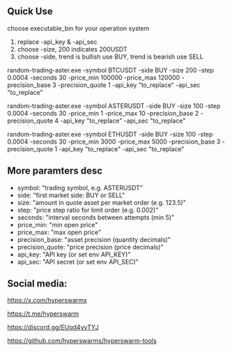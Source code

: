 ## Quick Use
choose executable_bin for your operation system

1. replace -api_key & -api_sec
2. choose -size, 200 indicates 200USDT
3. choose -side, trend is bullish use BUY, trend is bearish use SELL

random-trading-aster.exe -symbol BTCUSDT -side BUY -size 200 -step 0.0004 -seconds 30 -price_min 100000 -price_max 120000 -precision_base 3 -precision_quote 1 -api_key "to_replace" -api_sec "to_replace"

random-trading-aster.exe -symbol ASTERUSDT -side BUY -size 100 -step 0.0004 -seconds 30 -price_min 1 -price_max 10 -precision_base 2 -precision_quote 4 -api_key "to_replace" -api_sec "to_replace"

random-trading-aster.exe -symbol ETHUSDT -side BUY -size 100 -step 0.0004 -seconds 30 -price_min 3000 -price_max 5000 -precision_base 3 -precision_quote 1 -api_key "to_replace" -api_sec "to_replace"

## More paramters desc
- symbol:  "trading symbol, e.g. ASTERUSDT"
- side:    "first market side: BUY or SELL"
- size:    "amount in quote asset per market order (e.g. 123.5)"
- step:    "price step ratio for limit order (e.g. 0.002)"
- seconds: "interval seconds between attempts (min 5)"
- price_min:  "min open price"
- price_max:  "max open price"
- precision_base:  "asset precision (quantity decimals)"
- precision_quote: "price precision (price decimals)"
- api_key: "API key (or set env API_KEY)"
- api_sec: "API secret (or set env API_SEC)"

## Social media:   

https://x.com/hyperswarmx

https://t.me/hyperswarm

https://discord.gg/EUqd4yvTYJ

https://github.com/hyperswarms/hyperswarm-tools
